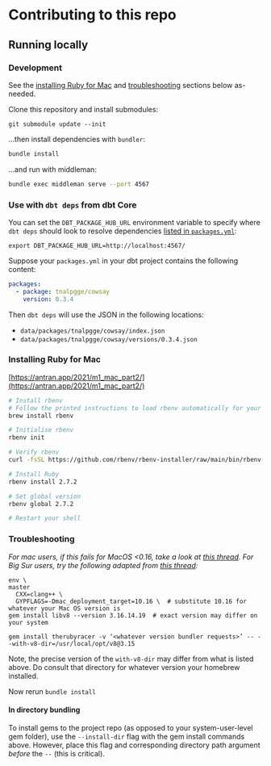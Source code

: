 # Contributing to this repo

## Running locally

### Development

See the [installing Ruby for Mac](#installing-ruby-for-mac) and [troubleshooting](#troubleshooting) sections below as-needed.

Clone this repository and install submodules:

```
git submodule update --init
```

...then install dependencies with `bundler`:

```bash
bundle install
```

...and run with middleman:

```bash
bundle exec middleman serve --port 4567
```

### Use with `dbt deps` from dbt Core

You can set the `DBT_PACKAGE_HUB_URL` environment variable to specify where `dbt deps` should look to resolve dependencies [listed in `packages.yml`](https://docs.getdbt.com/docs/building-a-dbt-project/package-management#how-do-i-add-a-package-to-my-project):
```shell
export DBT_PACKAGE_HUB_URL=http://localhost:4567/
```

Suppose your `packages.yml` in your dbt project contains the following content:
```yml
packages:
  - package: tnalpgge/cowsay
    version: 0.3.4
```

Then `dbt deps` will use the JSON in the following locations:
- `data/packages/tnalpgge/cowsay/index.json`
- `data/packages/tnalpgge/cowsay/versions/0.3.4.json`


### Installing Ruby for Mac

[https://antran.app/2021/m1_mac_part2/](https://antran.app/2021/m1_mac_part2/)

```bash
# Install rbenv
# Follow the printed instructions to load rbenv automatically for your shell
brew install rbenv

# Initialise rbenv
rbenv init

# Verify rbenv
curl -fsSL https://github.com/rbenv/rbenv-installer/raw/main/bin/rbenv-doctor | bash

# Install Ruby
rbenv install 2.7.2

# Set global version
rbenv global 2.7.2

# Restart your shell
```

### Troubleshooting

_For mac users, if this fails for MacOS <0.16, take a look at [this thread](https://gist.github.com/fernandoaleman/868b64cd60ab2d51ab24e7bf384da1ca#gistcomment-3082045). For Big Sur users, try the following adapted from [this thread](https://github.com/shakacode/react-webpack-rails-tutorial/issues/266):_

```
env \                                                                                                                                                     master
  CXX=clang++ \
  GYPFLAGS=-Dmac_deployment_target=10.16 \  # substitute 10.16 for whatever your Mac OS version is
gem install libv8 --version 3.16.14.19  # exact version may differ on your system

gem install therubyracer -v ‘<whatever version bundler requests>’ -- --with-v8-dir=/usr/local/opt/v8@3.15
```
Note, the precise version of the `with-v8-dir` may differ from what is listed above. Do consult that directory for whatever version your homebrew installed.

Now rerun `bundle install`

#### In directory bundling

To install gems to the project repo (as opposed to your system-user-level gem folder), use the `--install-dir` flag with the gem install commands above. However, place this flag and corresponding directory path argument _before_ the `--` (this is critical).
